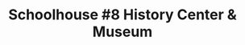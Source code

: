 ---
layout: repo
title: "Schoolhouse #8 History Center & Museum"
id: 21998
permalink: repos/21998/
---